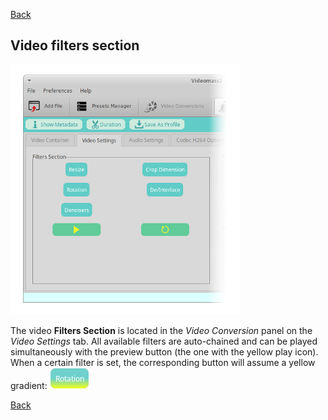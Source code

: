 [Back](../../../../videomass2_use.md)

## Video filters section

![Image](../../../../images/filters.png)

The video **Filters Section** is located in the _Video Conversion_ panel on the _Video Settings_ tab. 
All available filters are auto-chained and can be played simultaneously with the preview button 
(the one with the yellow play icon). When a certain filter is set, the corresponding button will assume 
a yellow gradient: ![Image](../../../../images/button_rotation.png)   

[Back](../../../../videomass2_use.md)
